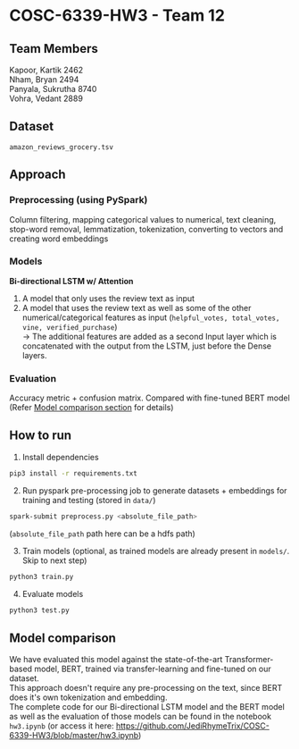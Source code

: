 # COSC-6339-HW3 - Team 12

## Team Members

Kapoor, Kartik  2462 \
Nham, Bryan 2494 \
Panyala, Sukrutha 8740 \
Vohra, Vedant 2889

## Dataset

`amazon_reviews_grocery.tsv`

## Approach

### Preprocessing (using PySpark)

Column filtering, mapping categorical values to numerical, text cleaning, stop-word removal, lemmatization, tokenization, converting to vectors and creating word embeddings

### Models

**Bi-directional LSTM w/ Attention**

1. A model that only uses the review text as input
2. A model that uses the review text as well as some of the other numerical/categorical features as input (`helpful_votes, total_votes, vine, verified_purchase`) \
    -> The additional features are added as a second Input layer which is concatenated with the output from the LSTM, just before the Dense layers.

### Evaluation

Accuracy metric + confusion matrix. Compared with fine-tuned BERT model (Refer [Model comparison section](#model-comparison) for details)

## How to run

1. Install dependencies

```bash
pip3 install -r requirements.txt
```

2. Run pyspark pre-processing job to generate datasets + embeddings for training and testing (stored in `data/`)

```bash
spark-submit preprocess.py <absolute_file_path>
```

  (`absolute_file_path` path here can be a hdfs path)

3. Train models (optional, as trained models are already present in `models/`. Skip to next step)

```bash
python3 train.py
```

4. Evaluate models

```bash
python3 test.py
```

## Model comparison

We have evaluated this model against the state-of-the-art Transformer-based model, BERT, trained via transfer-learning and fine-tuned on our dataset. \
This approach doesn't require any pre-processing on the text, since BERT does it's own tokenization and embedding. \
The complete code for our Bi-directional LSTM model and the BERT model as well as the evaluation of those models can be found in the notebook `hw3.ipynb` (or access it here: <https://github.com/JediRhymeTrix/COSC-6339-HW3/blob/master/hw3.ipynb>)
